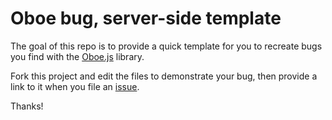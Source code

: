 # Oboe bug, server-side template

The goal of this repo is to provide a quick template for you to recreate bugs
you find with the [Oboe.js](https://github.com/jimhigson/oboe.js) library.

Fork this project and edit the files to demonstrate your bug, then provide a
link to it when you file an [issue](https://github.com/jimhigson/oboe.js/issues).

Thanks!
